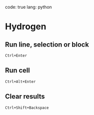 code: true
lang: python

# Hydrogen

## Run line, selection or block
```
Ctrl+Enter
```

## Run cell
```
Ctrl+Alt+Enter
```

## Clear results
```
Ctrl+Shift+Backspace
```
